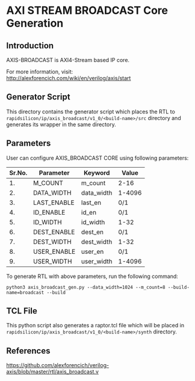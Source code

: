 # AXI STREAM BROADCAST Core Generation 
## Introduction

AXIS-BROADCAST is AXI4-Stream based IP core.

For more information, visit: http://alexforencich.com/wiki/en/verilog/axis/start

## Generator Script
This directory contains the generator script which places the RTL to `rapidsilicon/ip/axis_broadcast/v1_0/<build-name>/src` directory and generates its wrapper in the same directory. 

## Parameters
User can configure AXIS_BROADCAST CORE using following parameters:

| Sr.No.|      Parameter   |       Keyword      |    Value    |
|-------|------------------|--------------------|-------------|
|   1.  |   M_COUNT        |    m_count         |   2-16      |
|   2.  |   DATA_WIDTH     |    data_width      |   1-4096    |
|   3.  |   LAST_ENABLE    |    last_en         |   0/1       |
|   4.  |   ID_ENABLE      |    id_en           |   0/1       |
|   5.  |   ID_WIDTH       |    id_width        |   1-32      |
|   6.  |   DEST_ENABLE    |    dest_en         |   0/1       |
|   7.  |   DEST_WIDTH     |    dest_width      |   1-32      |
|   8.  |   USER_ENABLE    |    user_en         |   0/1       |
|   9.  |   USER_WIDTH     |    user_width      |   1-4096    |


To generate RTL with above parameters, run the following command:
```
python3 axis_broadcast_gen.py --data_width=1024 --m_count=8 --build-name=broadcast --build
```

## TCL File
This python script also generates a raptor.tcl file which will be placed in `rapidsilicon/ip/axis_broadcast/v1_0/<build-name>/synth` directory.


## References
https://github.com/alexforencich/verilog-axis/blob/master/rtl/axis_broadcast.v